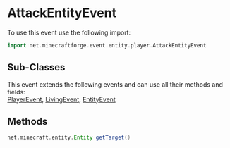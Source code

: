 # AttackEntityEvent

To use this event use the following import:

```groovy
import net.minecraftforge.event.entity.player.AttackEntityEvent
```

## Sub-Classes

This event extends the following events and can use all their methods and fields: <br>
[PlayerEvent](player_event/player_event.md), [LivingEvent](living_event/living_event.md), [EntityEvent](entity_event/entity_event.md)

## Methods

```groovy
net.minecraft.entity.Entity getTarget()
```
